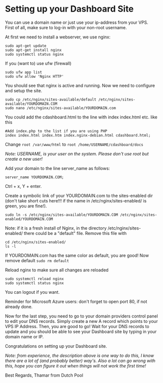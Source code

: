 # Setting up your Dashboard Site

You can use a domain name or just use your ip-address from your VPS.
First of all, make sure to log-in with your non-root username.

At first we need to install a webserver, we use nginx:

```
sudo apt-get update
sudo apt-get install nginx
sudo systemctl status nginx
```
If you (want to) use ufw (firewall)
```
sudo ufw app list
sudo ufw allow 'Nginx HTTP'
```

You should see that nginx is active and running. Now we need to configure and setup the site.

```
sudo cp /etc/nginx/sites-available/default /etc/nginx/sites-available/YOURDOMAIN.COM
sudo nano /etc/nginx/sites-available/YOURDOMAIN.com
```

You could add the cdashboard.html to the line with index index.html etc. like this

```
#Add index.php to the list if you are using PHP
index index.html index.htm index.nginx-debian.html cdashboard.html;
```


Change ```root /var/www/html``` to ```root /home/USERNAME/cdashboard/docs```

_Note: USERNAME, is your user on the system. Please don't use root but create a new user!_
 

Add your domain to the line server_name as follows: 

```server_name YOURDOMAIN.COM;```


Ctrl + x, Y + enter.

Create a symbolic link of your YOURDOMAIN.com to the sites-enabled dir (don't take short cuts here!!! if the name in /etc/nginx/sites-enabled/ is green, you are fine!).

```
sudo ln -s /etc/nginx/sites-available/YOURDOMAIN.COM /etc/nginx/sites-enabled/YOURDOMAIN.COM
```
Note: if it is a fresh install of Nginx, in the directory /etc/nginx/sites-enabled/ there could be a "default" file.
Remove this file with 
```
cd /etc/nginx/sites-enabled/
ls -l
```
If YOURDOMAIN.com has the same color as default, you are good! Now remove default
```sudo rm default```

Reload nginx to make sure all changes are reloaded
```
sudo systemctl reload nginx
sudo systemctl status nginx
```

You can logout if you want.

Reminder for Microsoft Azure users: don't forget to open port 80, if not already done.

Now for the last step, you need to go to your domain providers control panel to edit your DNS records. 
Simply create a new A record which points to your VPS IP Address. Then, you are good to go! 
Wait for your DNS records to update and you should be able to see your Dashboard site by typing in your domain name or IP.

Congratulations on setting up your Dashboard site.

_Note: from experience, the description above is one way to do this, I know there are a lot of 
(and probably better) way's. Also a lot can go wrong with this, hope you can figure it out when things will not work 
the first time!_

Best Regards, 
Thamar from Dutch Pool